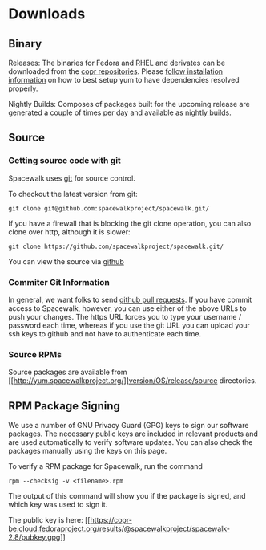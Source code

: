 # Downloads


## Binary



Releases: The binaries for Fedora and RHEL and derivates can be downloaded from the [copr repositories](https://copr.fedorainfracloud.org/coprs/g/spacewalkproject/spacewalk-2.8/). Please [follow installation information](HowToInstall) on how to best setup yum to have dependencies resolved properly.

Nightly Builds: Composes of packages built for the upcoming release are generated a couple of times per day and available as [nightly builds](HowToInstallNightly).
## Source

### Getting source code with git




Spacewalk uses [git](http://git.or.cz) for source control.

To checkout the latest version from git:


    git clone git@github.com:spacewalkproject/spacewalk.git/

If you have a firewall that is blocking the git clone operation, you can also clone over http, although it is slower:


    git clone https://github.com/spacewalkproject/spacewalk.git/

You can view the source via [github](https://github.com/spacewalkproject/spacewalk)
### Commiter Git Information



In general, we want folks to send [github pull requests](PatchProcess).  If you have commit access to Spacewalk, however, you can use either of the above URLs to push your changes. The https URL forces you to type your username / password each time, whereas if you use the git URL you can upload your ssh keys to github and not have to authenticate each time.
### Source RPMs



Source packages are available from [[http://yum.spacewalkproject.org/]]version/OS/release/source directories.
## RPM Package Signing



We use a number of GNU Privacy Guard (GPG) keys to sign our software packages. The necessary public keys are included in relevant products and are used automatically to verify software updates. You can also check the packages manually using the keys on this page.

To verify a RPM package for Spacewalk, run the command

    rpm --checksig -v <filename>.rpm

The output of this command will show you if the package is signed, and which key was used to sign it.

The public key is here: [[https://copr-be.cloud.fedoraproject.org/results/@spacewalkproject/spacewalk-2.8/pubkey.gpg]]
